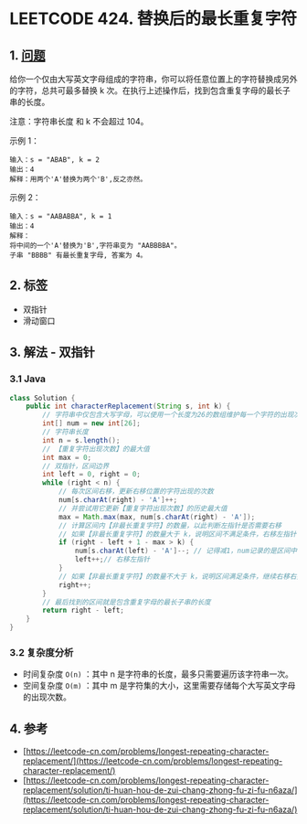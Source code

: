 # LEETCODE 424. 替换后的最长重复字符

## 1. [问题](https://leetcode-cn.com/problems/longest-repeating-character-replacement/)

给你一个仅由大写英文字母组成的字符串，你可以将任意位置上的字符替换成另外的字符，总共可最多替换 k 次。在执行上述操作后，找到包含重复字母的最长子串的长度。

注意：字符串长度 和 k 不会超过 104。

示例 1：

```text
输入：s = "ABAB", k = 2
输出：4
解释：用两个'A'替换为两个'B',反之亦然。
```

示例 2：

```text
输入：s = "AABABBA", k = 1
输出：4
解释：
将中间的一个'A'替换为'B',字符串变为 "AABBBBA"。
子串 "BBBB" 有最长重复字母, 答案为 4。
```

## 2. 标签

* 双指针
* 滑动窗口

## 3. 解法 - 双指针

### 3.1 Java

```java
class Solution {
    public int characterReplacement(String s, int k) {
        // 字符串中仅包含大写字母，可以使用一个长度为26的数组维护每一个字符的出现次数
        int[] num = new int[26];
        // 字符串长度
        int n = s.length();
        // 【重复字符出现次数】的最大值
        int max = 0;
        // 双指针，区间边界
        int left = 0, right = 0;
        while (right < n) {
            // 每次区间右移，更新右移位置的字符出现的次数
            num[s.charAt(right) - 'A']++;
            // 并尝试用它更新【重复字符出现次数】的历史最大值
            max = Math.max(max, num[s.charAt(right) - 'A']);
            // 计算区间内【非最长重复字符】的数量，以此判断左指针是否需要右移
            // 如果【非最长重复字符】的数量大于 k，说明区间不满足条件，右移左指针
            if (right - left + 1 - max > k) {
                num[s.charAt(left) - 'A']--; // 记得减1，num记录的是区间中字符出现的次数
                left++;// 右移左指针
            }
            // 如果【非最长重复字符】的数量不大于 k，说明区间满足条件，继续右移右指针
            right++;
        }
        // 最后找到的区间就是包含重复字母的最长子串的长度
        return right - left;
    }
}

```

### 3.2 复杂度分析

* 时间复杂度 `O(n)` ：其中 n 是字符串的长度，最多只需要遍历该字符串一次。
* 空间复杂度 `O(m)` ：其中 m 是字符集的大小，这里需要存储每个大写英文字母的出现次数。

## 4. 参考

* [https://leetcode-cn.com/problems/longest-repeating-character-replacement/](https://leetcode-cn.com/problems/longest-repeating-character-replacement/)
* [https://leetcode-cn.com/problems/longest-repeating-character-replacement/solution/ti-huan-hou-de-zui-chang-zhong-fu-zi-fu-n6aza/](https://leetcode-cn.com/problems/longest-repeating-character-replacement/solution/ti-huan-hou-de-zui-chang-zhong-fu-zi-fu-n6aza/)

